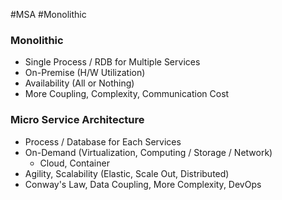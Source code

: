 #MSA #Monolithic

### Monolithic

* Single Process / RDB for Multiple Services
* On-Premise (H/W Utilization)
* Availability (All or Nothing)
* More Coupling, Complexity, Communication Cost
### Micro Service Architecture

* Process / Database for Each Services
* On-Demand (Virtualization, Computing / Storage / Network)
	* Cloud, Container
* Agility, Scalability (Elastic, Scale Out, Distributed)
* Conway's Law, Data Coupling, More Complexity, DevOps

